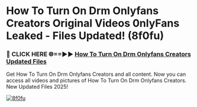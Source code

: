 # How To Turn On Drm Onlyfans Creators Original Videos 0nlyFans Leaked - Files Updated! (8f0fu)

<h3>🔴 CLICK HERE 🌐==►► <a href="https://tinyurl.com/ehrbuxhb" rel="nofollow">How To Turn On Drm Onlyfans Creators Updated Files</a></h3>

Get How To Turn On Drm Onlyfans Creators and all content. Now you can access all videos and pictures of How To Turn On Drm Onlyfans Creators. New Updated Files 2025!

[![8f0fu](https://i.imgur.com/lVYEuWS.gif)](https://tinyurl.com/ehrbuxhb)
